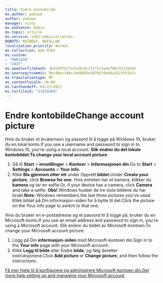 ```yaml
---
title: Endre kontobilde
ms.author: pebaum
author: pebaum
manager: scotv
ms.audience: Admin
ms.topic: article
ms.service: o365-administration
ROBOTS: NOINDEX, NOFOLLOW
localization_priority: Normal
ms.collection: Adm_O365
ms.custom:
- "9001439"
- "3437"
ms.openlocfilehash: 3642697d27a7e20c8c131f513a3ef80c9223b4d2
ms.sourcegitcommit: 8bc60ec34bc1e40685e3976576e04a2623f63a7c
ms.translationtype: MT
ms.contentlocale: nb-NO
ms.lasthandoff: 04/15/2021
ms.locfileid: "51819269"
---
```

# <a name="change-account-picture"></a><span data-ttu-id="ab61f-102">Endre kontobilde</span><span class="sxs-lookup"><span data-stu-id="ab61f-102">Change account picture</span></span>

<span data-ttu-id="ab61f-103">Hvis du bruker et brukernavn og passord til å logge på Windows 10, bruker du en lokal konto.</span><span class="sxs-lookup"><span data-stu-id="ab61f-103">If you use a username and password to sign in to Windows 10, you're using a local account.</span></span> <span data-ttu-id="ab61f-104">**Slik endrer du det lokale kontobildet:**</span><span class="sxs-lookup"><span data-stu-id="ab61f-104">**To change your local account picture**:</span></span>

1. <span data-ttu-id="ab61f-105">Gå til **Start**  >  **innstillinger**  >  **Kontoer**  >  **Informasjonen din**.</span><span class="sxs-lookup"><span data-stu-id="ab61f-105">Go to **Start** > **Settings** > **Accounts** > **Your info**.</span></span>
2. <span data-ttu-id="ab61f-106">Klikk **Bla gjennom etter ett** under Opprett **bildet.**</span><span class="sxs-lookup"><span data-stu-id="ab61f-106">Under **Create your picture**, click **Browse for one**.</span></span> <span data-ttu-id="ab61f-107">Hvis enheten har et kamera, klikker du **kamera** og tar en selfie.</span><span class="sxs-lookup"><span data-stu-id="ab61f-107">Or, if your device has a camera, click **Camera** and take a selfie.</span></span> 
    <span data-ttu-id="ab61f-108">**Obs!** Windows husker de tre siste bildene du har brukt.</span><span class="sxs-lookup"><span data-stu-id="ab61f-108">**Note**: Windows remembers the last three pictures you've used.</span></span> <span data-ttu-id="ab61f-109">Klikk bildet på Din informasjon-siden for å bytte til det.</span><span class="sxs-lookup"><span data-stu-id="ab61f-109">Click the picture on the Your info page to switch to that one.</span></span>

<span data-ttu-id="ab61f-110">Hvis du bruker en e-postadresse og et passord til å logge på, bruker du en Microsoft-konto.</span><span class="sxs-lookup"><span data-stu-id="ab61f-110">If you use an email address and password to sign in, you're using a Microsoft account.</span></span> <span data-ttu-id="ab61f-111">Slik endrer du bildet av Microsoft-kontoen:</span><span class="sxs-lookup"><span data-stu-id="ab61f-111">To change your Microsoft account picture:</span></span>

1. <span data-ttu-id="ab61f-112">Logg på Din **informasjon-siden** med Microsoft-kontoen din.</span><span class="sxs-lookup"><span data-stu-id="ab61f-112">Sign in to the **Your info** page with your Microsoft account.</span></span>
2. <span data-ttu-id="ab61f-113">Klikk **Legg til bilde** eller Endre **bilde**, og følg deretter instruksjonene.</span><span class="sxs-lookup"><span data-stu-id="ab61f-113">Click **Add picture** or **Change picture**, and then follow the instructions.</span></span>

<span data-ttu-id="ab61f-114">[Få mer hjelp til å konfigurere og administrere Microsoft-kontoen din.](https://support.microsoft.com/products/microsoft-account?category=manage-account)</span><span class="sxs-lookup"><span data-stu-id="ab61f-114">[Get more help setting up and managing your Microsoft account](https://support.microsoft.com/products/microsoft-account?category=manage-account).</span></span>
